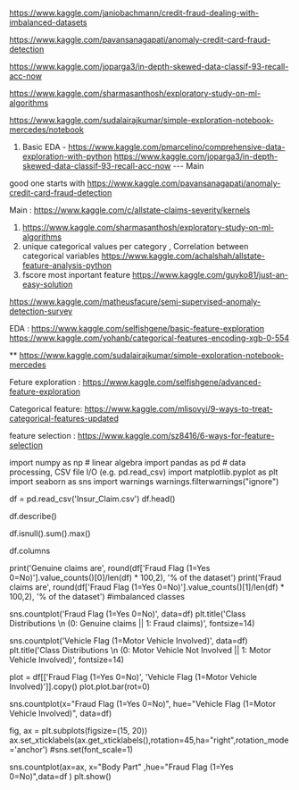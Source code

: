 https://www.kaggle.com/janiobachmann/credit-fraud-dealing-with-imbalanced-datasets

https://www.kaggle.com/pavansanagapati/anomaly-credit-card-fraud-detection

https://www.kaggle.com/joparga3/in-depth-skewed-data-classif-93-recall-acc-now

https://www.kaggle.com/sharmasanthosh/exploratory-study-on-ml-algorithms

https://www.kaggle.com/sudalairajkumar/simple-exploration-notebook-mercedes/notebook


1. Basic EDA - https://www.kaggle.com/pmarcelino/comprehensive-data-exploration-with-python
https://www.kaggle.com/joparga3/in-depth-skewed-data-classif-93-recall-acc-now --- Main

good one starts with https://www.kaggle.com/pavansanagapati/anomaly-credit-card-fraud-detection



Main : https://www.kaggle.com/c/allstate-claims-severity/kernels

1) https://www.kaggle.com/sharmasanthosh/exploratory-study-on-ml-algorithms
2) unique categorical values per category , Correlation between categorical variables https://www.kaggle.com/achalshah/allstate-feature-analysis-python
3) fscore most inportant feature https://www.kaggle.com/guyko81/just-an-easy-solution

https://www.kaggle.com/matheusfacure/semi-supervised-anomaly-detection-survey


EDA : https://www.kaggle.com/selfishgene/basic-feature-exploration
https://www.kaggle.com/yohanb/categorical-features-encoding-xgb-0-554

** https://www.kaggle.com/sudalairajkumar/simple-exploration-notebook-mercedes

Feture exploration : https://www.kaggle.com/selfishgene/advanced-feature-exploration

Categorical feature: https://www.kaggle.com/mlisovyi/9-ways-to-treat-categorical-features-updated

feature selection : https://www.kaggle.com/sz8416/6-ways-for-feature-selection




import numpy as np # linear algebra
import pandas as pd # data processing, CSV file I/O (e.g. pd.read_csv)
import matplotlib.pyplot as plt
import seaborn as sns
import warnings
warnings.filterwarnings("ignore")



df = pd.read_csv('Insur_Claim.csv')
df.head()

df.describe()

df.isnull().sum().max()

df.columns

print('Genuine claims are', round(df['Fraud Flag (1=Yes 0=No)'].value_counts()[0]/len(df) * 100,2), '% of the dataset')
print('Fraud claims are', round(df['Fraud Flag (1=Yes 0=No)'].value_counts()[1]/len(df) * 100,2), '% of the dataset')
#imbalanced classes

sns.countplot('Fraud Flag (1=Yes 0=No)', data=df)
plt.title('Class Distributions \n (0: Genuine claims || 1: Fraud claims)', fontsize=14)

sns.countplot('Vehicle Flag (1=Motor Vehicle Involved)', data=df)
plt.title('Class Distributions \n (0: Motor Vehicle Not Involved || 1: Motor Vehicle Involved)', fontsize=14)

plot = df[['Fraud Flag (1=Yes 0=No)', 'Vehicle Flag (1=Motor Vehicle Involved)']].copy()
plot.plot.bar(rot=0)



sns.countplot(x="Fraud Flag (1=Yes 0=No)", hue="Vehicle Flag (1=Motor Vehicle Involved)", data=df)

fig, ax = plt.subplots(figsize=(15, 20))
ax.set_xticklabels(ax.get_xticklabels(),rotation=45,ha="right",rotation_mode='anchor')
#sns.set(font_scale=1)

sns.countplot(ax=ax, x="Body Part" ,hue="Fraud Flag (1=Yes 0=No)",data=df )
plt.show()
